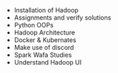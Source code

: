 - Installation of Hadoop
- Assignments and verify solutions
- Python OOPs
- Hadoop Architecture
- Docker & Kubernates
- Make use of discord
- Spark Wafa Studies
- Understand Hadoop UI
